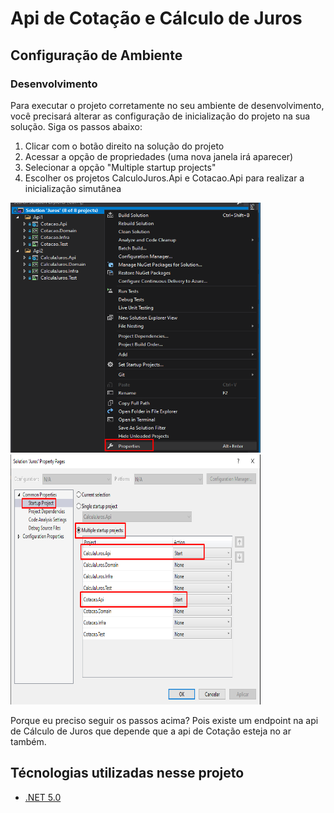 # Api de Cotação e Cálculo de Juros

## Configuração de Ambiente

### Desenvolvimento

Para executar o projeto corretamente no seu ambiente de desenvolvimento, você precisará alterar as configuração de inicialização do projeto na sua solução. Siga os passos abaixo:
1. Clicar com o botão direito na solução do projeto
2. Acessar a opção de propriedades (uma nova janela irá aparecer)
3. Selecionar a opção "Multiple startup projects"
4. Escolher os projetos CalculoJuros.Api e Cotacao.Api para realizar a inicialização simutânea

<kbd><img width="400" height="400" src="assets/properties_sln.png" /></kbd>
<kbd><img width="400" height="400" src="assets/startup.png" /></kbd>

Porque eu preciso seguir os passos acima? Pois existe um endpoint na api de Cálculo de Juros que depende que a api de Cotação esteja no ar também.

## Técnologias utilizadas nesse projeto

* [.NET 5.0](https://dotnet.microsoft.com/)
